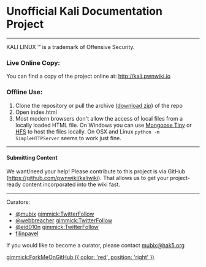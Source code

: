 # Unofficial Kali Documentation Project

- - - - - - 

KALI LINUX ™ is a trademark of Offensive Security.

### Live Online Copy:

You can find a copy of the project online at: http://kali.pwnwiki.io

### Offline Use:

  1. Clone the repository or pull the archive ([download zip](https://github.com/pwnwiki/kaliwiki/archive/gh-pages.zip)) of the repo
  2. Open index.html
  3. Most modern browsers don't allow the access of local files from a locally loaded HTML file. On Windows you can use [Mongoose Tiny](http://cesanta.com/downloads.html) or [HFS](http://www.rejetto.com/hfs/) to host the files locally. On OSX and Linux `python -m SimpleHTTPServer` seems to work just fine.

- - - - - -
#### Submitting Content
We want/need your help! Please contribute to this project is via GitHub (https://github.com/pwnwiki/kaliwiki). That allows us to get your project-ready content incorporated into the wiki fast.

- - - - - -
Curators:

  * [@mubix](https://twitter.com/mubix) [gimmick:TwitterFollow](@mubix)
  * [@webbreacher](https://twitter.com/webbreacher) [gimmick:TwitterFollow](@webbreacher)
  * [@eid010n](https://twitter.com/eid010n) [gimmick:TwitterFollow](@eid010n)
  * [filinpavel](https://github.com/filinpavel)

  
If you would like to become a curator, please contact [mubix@hak5.org](mailto:mubix@hak5.org)

[gimmick:ForkMeOnGitHub ({ color: 'red',  position: 'right' })](http://www.github.com/pwnwiki/kaliwiki/)
